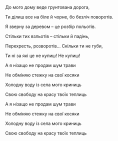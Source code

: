 До мого дому веде грунтована дорога,

Ти ділиш все на біле й чорне, бо безліч поворотів.

Я зверну за деревом – це розбір польотів.

Стільки тих взльотів – стільки й падінь,

Перехресть, розворотів… Скільки ти не губи,

Ти ні за які це не купиш! Не купиш!

А я нізащо не продам шум трави

Не обміняю стежку на свої косяки

Холодну воду із села мого криниць

Свою свободу на красу твоїх теплиць

А я нізащо не продам шум трави

Не обміняю стежку на свої косяки

Холодну воду із села мого криниць

Свою свободу на красу твоїх теплиць
